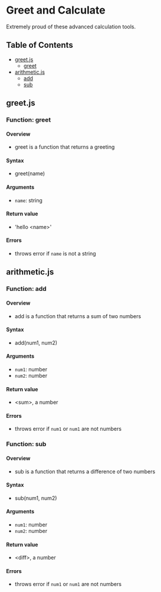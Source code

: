 # Greet and Calculate

Extremely proud of these advanced calculation tools.

## Table of Contents
* [greet.js](#greet.js)
    * [greet](#greet)
* [arithmetic.js](#arithmetic.js)
    * [add](#add)
    * [sub](#sub)

<a name="greet.js"/>

## greet.js

<a name="greet"/>

### Function: greet

#### Overview

* greet is a function that returns a greeting

#### Syntax

* greet(name)

#### Arguments

* `name`: string

#### Return value

* 'hello \<name>'

#### Errors

* throws error if `name` is not a string


<a name="arithmetic.js"/>

## arithmetic.js

<a name="add"/>

### Function: add

#### Overview

* add is a function that returns a sum of two numbers

#### Syntax

* add(num1, num2)

#### Arguments

* `num1`: number
* `num2`: number

#### Return value

* \<sum>, a number

#### Errors

* throws error if `num1` or `num1` are not numbers

<a name="sub"/>

### Function: sub

#### Overview

* sub is a function that returns a difference of two numbers

#### Syntax

* sub(num1, num2)

#### Arguments

* `num1`: number
* `num2`: number

#### Return value

* \<diff>, a number

#### Errors

* throws error if `num1` or `num1` are not numbers
